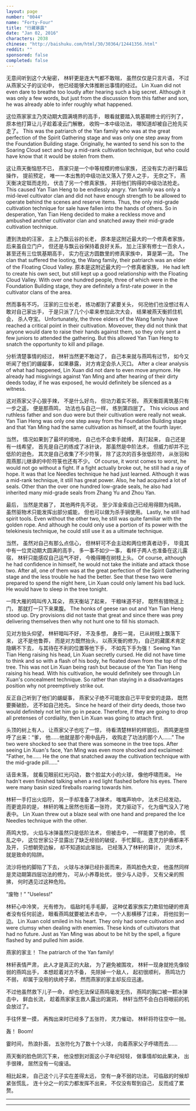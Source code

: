 ```yaml
---
layout: page
number: "0044"
name: "Forty-Four"
title: "行藏暴露"
date: "Jan 02, 2016"
characters: 2038
chinese: "http://baishuku.com/html/30/30364/12441356.html"
reddit: ""
sponsored: false
completed: false
---
```


无意间听到这个大秘密，
林轩更是连大气都不敢喘，
虽然仅仅是只言片语，
不过从燕家父子的议论中，
他已经能够大体推断出事情的经过。
Lin Xuan did not even dare to breathe too loudly after hearing such a big secret. Although it was only a few words, but just from the discussion from this father and son, he was already able to infer roughly what happened.

这位燕家家主乃灵动期大圆满境界的高手，
眼看就要踏入筑基期修士的行列了，
原本他打算让儿子趁着凌云门解散，
收购一本中级功法，
哪知道却被自己抢先买走了。
This was the patriarch of the Yan family who was at the great perfection of the Spirit Gathering stage and was only one step away from the Foundation Building stage. Originally, he wanted to send his son to the Soaring Cloud sect and buy a mid-rank cultivation technique, but who could have know that it would be stolen from them.

这让燕天衡恼怒不已，
燕家只是一个中等规模的修仙家族，
还没有实力进行幕后操作，
提前预定，
唯一一本出售的中级功法又落入了旁人之手，
无奈之下，
燕天衡决定铤而走险，
伏击了另一个修真家族，
并将他们购得的中级功法抢走。
This caused Yan Tian Heng to be endlessly angry. Yan family was only a mid-level cultivator clan and did not have enough strength to be allowed to operate behind the scenes and reserve items. Thus, the only mid-grade cultivation technique for sale have fallen into the hands of others. So in desperation, Yan Tian Heng decided to make a reckless move and ambushed another cultivator clan and snatched away their mid-grade cultivation technique.

遭到洗劫的汪家，
主上乃飘云谷的长老，
原本是这附近最大的一个修真者家族，
后来虽自立门户，
但还是与飘云谷保持着良好关系，
加上汪家有修士一百余人，
甚至还有三位筑基期高手，
实力在这方圆数里的修真家族中，
算是第一流。
The clan that suffered the looting, the Wang family, their patriarch was an elder of the Floating Cloud Valley.
原本是这附近最大的一个修真者家族，
He had left to create his own sect, but still kept up a good relationship with the Floating Cloud Valley. With over one hundred people, three of which were in the Foundation Building stage, they are definitely a first-rate power in the cultivator clans of the area.

然而事有不巧，
汪家的三位长老，
练功都到了紧要关头，
何况他们也没想过有人敢对自己家出手，
于是只派了几个小辈来参加此次大会，
结果被燕天衡抓住机会，
杀人夺宝。
Unfortunately, the three elders of the Wang family have reached a critical point in their cultivation. Moveover, they did not think that anyone would dare to raise their hands against them, so they only sent a few juniors to attended the gathering. But this allowed Yan Tian Heng to snatch the opportunity to kill and pillage.

分析清楚事情的经过，
林轩当然更不敢动了，
自己本来就与燕鸣有过节，
如今又听闻了他们的龌龊事，
如果暴露，
对方肯定会杀人灭口。
After a clear analysis of what had happened, Lin Xuan did not dare to even move anymore. He already had misgivings against Yan Ming and after hearing of their dirty deeds today, if he was exposed, he would definitely be silenced as a witness.

这对燕家父子心狠手辣，
不是什么好鸟，
但功力着实不弱，
燕天衡距离筑基只有一步之遥，
便是那燕鸣，
功法也与自己一样，
练到第四层了。
This vicious and ruthless father and son duo were
but their cultivation were really not weak. Yan Tian Heng was only one step away from the Foundation Building stage and that Yan Ming had the same cultivation as himself, at the fourth layer.

当然，
情况如果到了最坏的境地，
自己也不会束手就缚，
真打起来，
自己还是有一线希望，
首先是自己的练成了冰针诀，
那虽然是中阶法术，
但威力却并不比低阶的逊色，
其次是自己收集了不少符箓，
除了这次的百多张低阶符，
从张羽和周燕那儿继承的中阶符箓也还有不少。
Of course, it worst comes to worst, he would not go without a fight. If a fight actually broke out, he still had a ray of hope. It was that Ice Needles technique he had just learned. Although it was a mid-rank technique, it still has great power. Also, he had acquired a lot of seals. Other than the over one hundred low-grade seals, he also had inherited many mid-grade seals from Zhang Yu and Zhou Yan.

最后，
当然是灵器了，
其他两件先不说，
至少浑金索自己已经用得颇为纯熟，
虽然驱物术只能发挥出部分威能，
但也可以做为杀手锏使用。
Lastly, he still had spirit tools. Even without the other two, he still was quite familiar with the golden rope. And although he could only use a portion of its power with the telekinesis technique, he could still use it as a ultimate technique.

当然，
虽然对自己有那么点信心，
但林轩可不会主动和两位修真者动手，
毕竟其中有一位灵动期大圆满的高手，
多一事不如少一事，
看样子两人也准备在这儿露宿，
林轩只能感叹自己运气不好，
今晚得睡在树枝上头。
Of course, although he had confidence in himself, he would not take the initiate and attack those two. After all, one of them was at the great perfection of the Spirit Gathering stage and the less trouble he had the better. See that these two were prepared to spend the night here, Lin Xuan could only lament his bad luck. He would have to sleep in the tree tonight.

一阵大雁的鸣叫传入耳朵，
燕天衡站了起来，
干粮味道不好，
既然有猎物送上门，
那就打一只下来果腹。
The honks of geese ran out and Yan Tian Heng stood up. Dry provisions did not taste that great and since there was prey delivering themselves then why not hunt one to fill his stomach.

见对方抬头仰望，
林轩暗叫不好，
不及多想，
身形一晃，
已从树枝上飘落下来，
这不是他鲁莽，
而是对方既然抬头，
以燕天衡的修为，
自己的藏匿术肯定隐瞒不下去，
与其待在不利的位置等他下手，
不如先下手为强！
Seeing Yan Tian Heng raising his head, Lin Xuan secretly cursed. He did not have time to think and so with a flash of his body, he floated down from the top of the tree. This was not Lin Xuan being rash but because of the Yan Tian Heng raising his head. With his cultivation, he would definitely see through Lin Xuan's concealment technique. So rather than staying in a disadvantages position why not preemptively strike out.

反正自己听到了他们的龌龊事，
燕家父子绝不可能放自己平平安安的走路，
既然要撕破脸，
还不如自己抢先。
Since he heard of their dirty deeds, those two would definitely not let him go in peace. Therefore, if they are going to drop all pretenses of cordiality, then Lin Xuan was going to attach first.

头顶的树上有人，
让燕家父子也吃了一惊，
待看清楚林轩的样貌后，
燕鸣更是惊呼了出来：“爹，
他……他就是那个用中品丹，
收购走了功法的那个人……”
The two were shocked to see that there was someone in the tree tops. After seeing Lin Xuan's face, Yan Ming was even more shocked and exclaimed: "Father, he...... He the one that snatched away the cultivation technique with the mid-grade pill......"

话音未落，
就看见眼前红光闪动，
数个脸盆大小的火球，
像他呼啸而来。
He hadn't even finished talking when a red light flashed before his eyes. There were many basin sized fireballs roaring towards him.

林轩一手打出火焰符，
另一手却准备了冰弹术，
嗤嗤声响中，
法术已经发动，
而更诡异的是，
林轩的嘴上居然也衔着一张符，
灵力驱动下，
化为烟气没入了地表中。
Lin Xuan threw out a blaze seal with one hand and prepared the Ice Needles technique with the other.

燕鸣大惊，
火焰与冰弹虽然只是低阶法术，
但被击中，
一样能要了他的命，
慌乱之中，
这位世家公子显露出了缺乏经验的破绽，
手忙脚乱，
连灵力护盾都来不及开，
只想朝旁边躲，
却不知道如此笨拙，
已经落入了林轩的算计，
流沙术，
就是致命的陷阱。

流沙将他的脚陷了下去，
火球与冰弹已经扑面而来，
燕鸣脸色大变，
他虽然同样是灵动期第四层功法的修为，
可从小养尊处优，
很少与人动手，
又有父亲的照拂，
何时遇见过这种危险。

“废物！”
"Useless!"

林轩心中冷笑，
光有修为，
临敌时毛手毛脚，
这种仗着家族实力欺软怕硬的修真者没有任何前途，
眼看燕鸣就要被法术击中，
一个人影横移了过来，
将他拉到一边。
Lin Xuan cold smiled in his heart. They only had some cultivation and were clumsy when dealing with enemies. These kinds of cultivators that         had no future. Just as Yan Ming was about to be hit by the spell, a figure flashed by and pulled him aside.

燕家的家主！
The patriarch of the Yan family!

林轩表情严肃，
此人才是真正的大敌，
为了避免被围攻，
林轩一现身就抢先像较弱的燕鸣出手，
本想趁着对方不备，
先除掉一个敌人，
起初很顺利，
燕鸣功力不弱，
却属于没用的纨绔子弟，
然而燕家的家主却反应迅速。

不过他虽然救下儿子一命，
却也无法保证燕鸣毫发无伤，
燕鸣的胸口被一颗冰弹击中，
鲜血长流，
趁着燕家家主救人露出的漏洞，
林轩当然不会白白将眼前的机会放过了。

手往怀里一摸，
再掏出来时已经多了五张符，
灵力催动，
林轩将符往空中一抛。

轰！
Boom!

霎时间，
热浪扑面，
五张符化为了数十个火球，
向着燕家父子呼啸而去……

燕天衡的脸色阴沉下来，
他没想到对面这小子年纪轻轻，
做事情却如此果决，
出手很辣，
居然没有一句废话。

相比起来，
自己这个儿子实在差得太远，
空有一身不弱的功法，
可临敌的时候却紧张慌乱，
连十分之一的实力都发挥不出来，
不仅没有帮到自己，
反而成了累赘。

- - -
- - -
